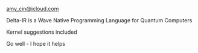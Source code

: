 amy_cin@icloud.com

Delta-IR is a Wave Native Programming Language for Quantum Computers

Kernel suggestions included

Go well - I hope it helps
